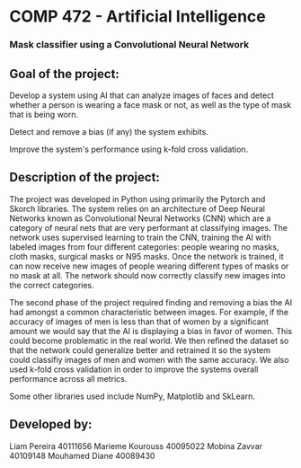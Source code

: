 # COMP 472 -  Artificial Intelligence

### Mask classifier using a Convolutional Neural Network

   ## Goal of the project:

Develop a system using AI that can analyze images of faces and detect whether a person is wearing a face mask or not, as well as the type of mask that is being worn.

Detect and remove a bias (if any) the system exhibits.

Improve the system's performance using k-fold cross validation.

   ## Description of the project:
   
The project was developed in Python using primarily the Pytorch and Skorch libraries. The system relies on an architecture of Deep Neural Networks known as Convolutional Neural Networks (CNN) which are a category of neural nets that are very performant at classifying images. The network uses supervised learning to train the CNN, training the AI with labeled images from four different categories: people wearing no masks, cloth masks, surgical masks or N95 masks. Once the network is trained, it can now receive new images of people wearing different types of masks or no mask at all. The network should now correctly classify new images into the correct categories.

The second phase of the project required finding and removing a bias the AI had amongst a common characteristic between images. For example, if the accuracy of images of men is less than that of women by a significant amount we would say that the AI is displaying a bias in favor of women. This could become problematic in the real world. We then refined the dataset so that the network could generalize better and retrained it so the system could classifiy images of men and women with the same accuracy. We also used k-fold cross validation in order to improve the systems overall performance across all metrics.

Some other libraries used include NumPy, Matplotlib and SkLearn.
   
   
   ## Developed by:
   
Liam Pereira 40111656
Marieme Kourouss 40095022
Mobina Zavvar 40109148
Mouhamed Diane 40089430
